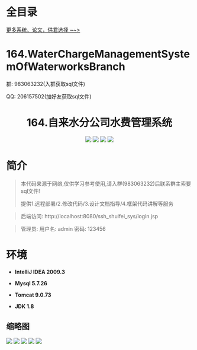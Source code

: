 # 全目录

[更多系统、论文，供君选择 ~~>](https://www.yuque.com/wisebit/blog)

# 164.WaterChargeManagementSystemOfWaterworksBranch

<p>群: 983063232(入群获取sql文件)</p>
<p>QQ: 206157502(加好友获取sql文件)</p>

<p><h1 align="center">164.自来水分公司水费管理系统</h1></p>




<p align="center">
	<img src="https://img.shields.io/badge/jdk-1.8-orange.svg"/>
    <img src="https://img.shields.io/badge/spring-5.x-lightgrey.svg"/>
    <img src="https://img.shields.io/badge/springmvc-3.x-blue.svg"/>
    <img src="https://img.shields.io/badge/mybatis-5.x-yellow.svg"/>
</p>

# 简介


> 本代码来源于网络,仅供学习参考使用,请入群(983063232)后联系群主索要sql文件!
>
> 提供1.远程部署/2.修改代码/3.设计文档指导/4.框架代码讲解等服务

>后端访问: http://localhost:8080/ssh_shuifei_sys/login.jsp

> 管理员: 用户名: admin 密码: 123456


# 环境

- <b>IntelliJ IDEA 2009.3</b>

- <b>Mysql 5.7.26</b>

- <b>Tomcat 9.0.73</b>

- <b>JDK 1.8</b>




## 缩略图


![](https://bitwise.oss-cn-heyuan.aliyuncs.com/2024/9/10/48082f68-fdf7-452e-a766-9c33e0f0ba26.png)
![](https://bitwise.oss-cn-heyuan.aliyuncs.com/2024/9/10/460c3017-e6f6-4bbd-87bf-908202ed52d1.png)
![](https://bitwise.oss-cn-heyuan.aliyuncs.com/2024/9/10/e0d990f2-b01c-4580-8ba4-0051cb2a0e9a.png)
![](https://bitwise.oss-cn-heyuan.aliyuncs.com/2024/9/10/bafcc17e-8c61-49be-8643-91ae6a77bc16.png)
![](https://bitwise.oss-cn-heyuan.aliyuncs.com/2024/9/10/dd85a8aa-5fba-4ea1-a1e6-c80d83bc852b.png)




